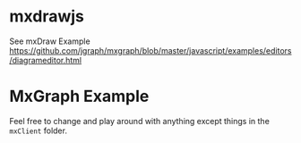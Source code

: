 # mxdrawjs
See mxDraw Example https://github.com/jgraph/mxgraph/blob/master/javascript/examples/editors/diagrameditor.html

MxGraph Example
==============

Feel free to change and play around with anything except things in the `mxClient` folder.
